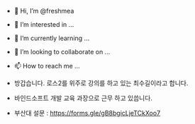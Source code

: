 - 👋 Hi, I’m @freshmea
- 👀 I’m interested in ...
- 🌱 I’m currently learning ...
- 💞️ I’m looking to collaborate on ...
- 📫 How to reach me ...
- 방갑습니다. 로스2를 위주로 강의를 하고 있는 최수길이라고 합니다. 
- 바인드소프트 개발 교육 과장으로 근무 하고 있씁니다.


- 부산대 설문 : https://forms.gle/gB8bgicLjeTCkXoo7
<!---
freshmea/freshmea is a ✨ special ✨ repository because its `README.md` (this file) appears on your GitHub profile.
You can click the Preview link to take a look at your changes.
--->
